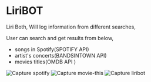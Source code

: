 # LiriBOT
Liri Both,
Will log information from different searches,

User can search and get results from below,

- songs in Spotify(SPOTIFY API)
- artist's concerts(BANDSINTOWN API)
- movies titles(OMDB API )

![Capture spotify](https://user-images.githubusercontent.com/53847773/72947467-1bb8df00-3d50-11ea-8737-e5c31d221448.JPG)
![Capture movie-this](https://user-images.githubusercontent.com/53847773/72947468-1bb8df00-3d50-11ea-9c21-07eba167e7c8.JPG)
![Capture liribot](https://user-images.githubusercontent.com/53847773/72947469-1bb8df00-3d50-11ea-8772-d38e9ef1ce55.JPG)






